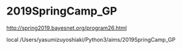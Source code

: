 # 2019SpringCamp_GP
http://spring2019.bayesnet.org/program26.html

local
/Users/yasumizuyoshiaki/Python3/aims/2019SpringCamp_GP
